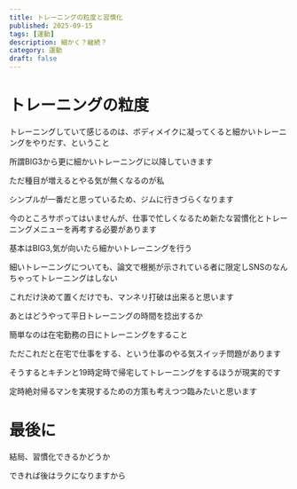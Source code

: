 ```yaml
---
title: トレーニングの粒度と習慣化
published: 2025-09-15
tags: [運動]
description: 細かく？継続？
category: 運動
draft: false
---
```


# トレーニングの粒度

トレーニングしていて感じるのは、ボディメイクに凝ってくると細かいトレーニングをやりだす、ということ

所謂BIG3から更に細かいトレーニングに以降していきます

ただ種目が増えるとやる気が無くなるのが私

シンプルが一番だと思っているため、ジムに行きづらくなります

今のところサボってはいませんが、仕事で忙しくなるため新たな習慣化とトレーニングメニューを再考する必要があります

基本はBIG3,気が向いたら細かいトレーニングを行う

細いトレーニングについても、論文で根拠が示されている者に限定しSNSのなんちゃってトレーニングはしない

これだけ決めて置くだけでも、マンネリ打破は出来ると思います

あとはどうやって平日トレーニングの時間を捻出するか

簡単なのは在宅勤務の日にトレーニングをすること

ただこれだと在宅で仕事をする、という仕事のやる気スイッチ問題があります

そうするとキチンと19時定時で帰宅してトレーニングをするほうが現実的です

定時絶対帰るマンを実現するための方策も考えつつ臨みたいと思います

# 最後に

結局、習慣化できるかどうか

できれば後はラクになりますから
